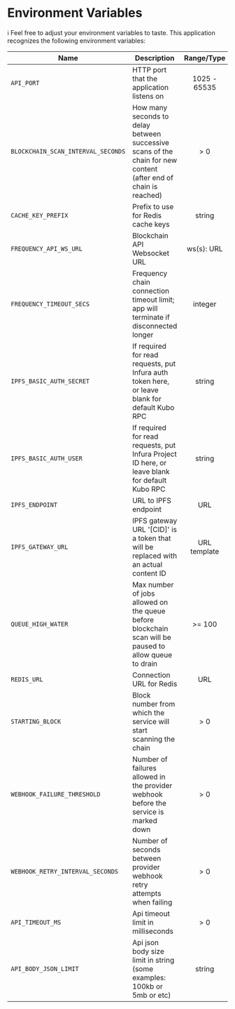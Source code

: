 # Environment Variables

ℹ️ Feel free to adjust your environment variables to taste.
This application recognizes the following environment variables:

| Name                               | Description                                                                                                     |  Range/Type  | Required? |     Default      |
| ---------------------------------- | --------------------------------------------------------------------------------------------------------------- | :----------: | :-------: | :--------------: |
| `API_PORT`                         | HTTP port that the application listens on                                                                       | 1025 - 65535 |           |       3000       |
| `BLOCKCHAIN_SCAN_INTERVAL_SECONDS` | How many seconds to delay between successive scans of the chain for new content (after end of chain is reached) |     > 0      |           |        12        |
| `CACHE_KEY_PREFIX`                 | Prefix to use for Redis cache keys                                                                              |    string    |           | content-watcher: |
| `FREQUENCY_API_WS_URL`             | Blockchain API Websocket URL                                                                                    |  ws(s): URL  |     Y     |                  |
| `FREQUENCY_TIMEOUT_SECS`           | Frequency chain connection timeout limit; app will terminate if disconnected longer                             |   integer    |           |        10        |
| `IPFS_BASIC_AUTH_SECRET`           | If required for read requests, put Infura auth token here, or leave blank for default Kubo RPC                  |    string    |     N     |      blank       |
| `IPFS_BASIC_AUTH_USER`             | If required for read requests, put Infura Project ID here, or leave blank for default Kubo RPC                  |    string    |     N     |      blank       |
| `IPFS_ENDPOINT`                    | URL to IPFS endpoint                                                                                            |     URL      |     Y     |                  |
| `IPFS_GATEWAY_URL`                 | IPFS gateway URL '[CID]' is a token that will be replaced with an actual content ID                             | URL template |     Y     |                  |
| `QUEUE_HIGH_WATER`                 | Max number of jobs allowed on the queue before blockchain scan will be paused to allow queue to drain           |    >= 100    |           |       1000       |
| `REDIS_URL`                        | Connection URL for Redis                                                                                        |     URL      |     Y     |
| `STARTING_BLOCK`                   | Block number from which the service will start scanning the chain                                               |     > 0      |           |        1         |
| `WEBHOOK_FAILURE_THRESHOLD`        | Number of failures allowed in the provider webhook before the service is marked down                            |     > 0      |           |        3         |
| `WEBHOOK_RETRY_INTERVAL_SECONDS`   | Number of seconds between provider webhook retry attempts when failing                                          |     > 0      |           |        10        |
| `API_TIMEOUT_MS`                   | Api timeout limit in milliseconds                                                                               |     > 0      |           |       5000       |
| `API_BODY_JSON_LIMIT`              | Api json body size limit in string (some examples: 100kb or 5mb or etc)                                         |    string    |           |       1mb        |
